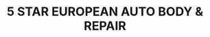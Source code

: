 ---
title: "5 STAR EUROPEAN AUTO BODY & REPAIR"
url: /dallas/5-star-european-auto-body-und-repair/
shop: Reifen
---